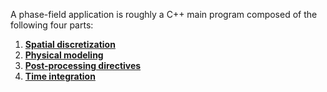 A phase-field application is roughly a C++ main program composed of the following four parts:

 1. [__Spatial discretization__](__spatial.html)
 2. [__Physical modeling__](__physical.html)
 3. [__Post-processing directives__](__post_processing.html)
 4. [__Time integration__](__time.html)
